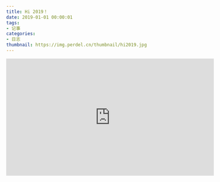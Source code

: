 ```yaml
---
title: Hi 2019！
date: 2019-01-01 00:00:01
tags:
- 记事
categories:
- 日志
thumbnail: https://img.perdel.cn/thumbnail/hi2019.jpg
---
```



<iframe width="560" height="315" src="https://www.youtube.com/embed/6aFdEhEZQjE" frameborder="0" allow="accelerometer; autoplay; encrypted-media; gyroscope; picture-in-picture" allowfullscreen></iframe>